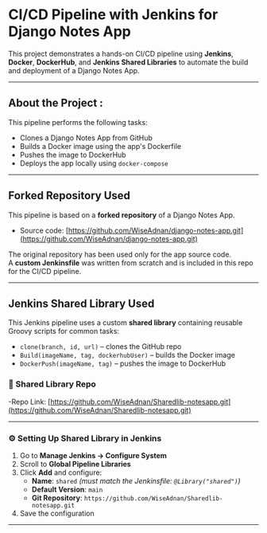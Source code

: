 # CI/CD Pipeline with Jenkins for Django Notes App

This project demonstrates a hands-on CI/CD pipeline using **Jenkins**, **Docker**, **DockerHub**, and **Jenkins Shared Libraries** to automate the build and deployment of a Django Notes App.

---

## About the Project :

This pipeline performs the following tasks:

- Clones a Django Notes App from GitHub
- Builds a Docker image using the app's Dockerfile
- Pushes the image to DockerHub
- Deploys the app locally using `docker-compose`

---

##  Forked Repository Used

This pipeline is based on a **forked repository** of a Django Notes App.

- Source code: [https://github.com/WiseAdnan/django-notes-app.git](https://github.com/WiseAdnan/django-notes-app.git)

The original repository has been used only for the app source code.  
A **custom Jenkinsfile** was written from scratch and is included in this repo for the CI/CD pipeline.

---

## Jenkins Shared Library Used

This Jenkins pipeline uses a custom **shared library** containing reusable Groovy scripts for common tasks:

- `clone(branch, id, url)` – clones the GitHub repo
- `Build(imageName, tag, dockerhubUser)` – builds the Docker image
- `DockerPush(imageName, tag)` – pushes the image to DockerHub

### 🔗 Shared Library Repo

-Repo Link:  [https://github.com/WiseAdnan/Sharedlib-notesapp.git](https://github.com/WiseAdnan/Sharedlib-notesapp.git)

---

### ⚙️ Setting Up Shared Library in Jenkins

1. Go to **Manage Jenkins → Configure System**
2. Scroll to **Global Pipeline Libraries**
3. Click **Add** and configure:
   - **Name**: `shared` *(must match the Jenkinsfile: `@Library("shared")`)*  
   - **Default Version**: `main`
   - **Git Repository**: `https://github.com/WiseAdnan/Sharedlib-notesapp.git`
4. Save the configuration

---


